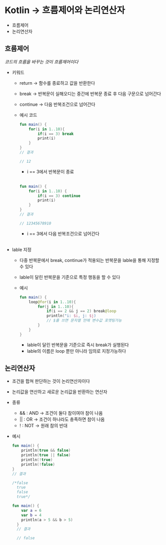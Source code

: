 # Kotlin -> 흐름제어와 논리연산자

* 흐름제어
* 논리연산자

## 흐름제어

*코드의 흐름을 바꾸는 것이 흐름제어이다*

* 키워드
    * return -> 함수를 종료하고 값을 반환한다
    * break -> 반복문이 실해오디는 중간에 반복문 종료 후 다음 구문으로 넘어간다
    * continue -> 다음 반복조건으로 넘어간다

    * 예시 코드

        ```kt
        fun main() {
            for(i in 1..10){
                if(i == 3) break
                print(i)
            }
        }
        // 결과

        // 12
        ```
        * i == 3에서 반복문이 종료

        <br>

        ```kt
        fun main() {
            for(i in 1..10) {
                if(i == 3) continue
                print(i)
            }
        }
        // 결과

        // 12345678910
        ```
        * i == 3에서 다음 반복조건으로 넘어간다

        <br>
        
* lable 지정
    * 다중 반복문에서 break, continue가 적용되는 반복문을 lable을 통해 지정할 수 있다
    * lable이 달린 반복문을 기준으로 특정 행동을 할 수 있다

    * 예시
        ```kt
        fun main() {
            loop@for(i in 1..10){
                for(j in 1..10){
                    if(i == 2 && j == 2) break@loop
                    println("i: $i, j: $j)
                    // $를 쓰면 문자열 안에 변수값 포맷팅가능
                }
            }
        }
        ```
        * lable이 달린 반복문을 기준으로 즉시 break가 실행된다
        * lable의 이름은 loop 뿐만 아니라 임의로 지정가능하다

## 논리연산자

* 조건을 합쳐 판단하는 것이 논리연산자이다
* 논리값을 연산하고 새로운 논리값을 반환하는 연산자

* 종류
    * && : AND -> 조건이 둘다 참이여야 참이 나옴
    * || : OR -> 조건이 하나라도 충족하면 참이 나옴
    * ! : NOT -> 원래 참의 반대
 
* 예시
    ```kt
    fun main() {
        println(true && false)
        println(true || false)
        println(!true)
        println(!false)
    }
    // 결과

    /*false
      true
      false
      true*/

    fun main() {
        var a = 6
        var b = 4
        println(a > 5 && b > 5)
      }
      // 결과

      // false
    ```